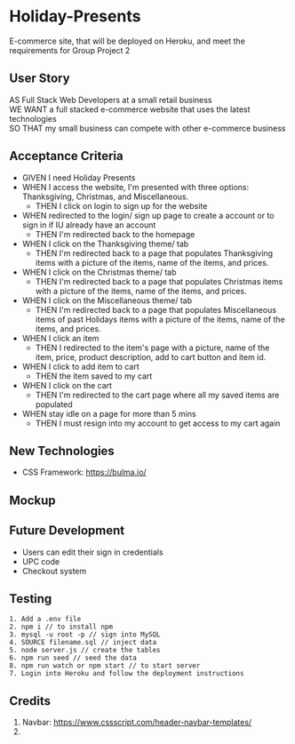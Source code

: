 # Holiday-Presents
E-commerce site, that will be deployed on Heroku, and meet the requirements for Group Project 2

## User Story
AS Full Stack Web Developers at a small retail business  
WE WANT a full stacked e-commerce website that uses the latest technologies  
SO THAT my small business can compete with other e-commerce business

## Acceptance Criteria

- GIVEN I need Holiday Presents
- WHEN I access the website, I'm presented with three options: Thanksgiving, Christmas, and Miscellaneous.
	- THEN I click on login to sign up for the website
- WHEN redirected to the login/ sign up page to create a account or to sign in if IU already have an account
	- THEN I'm redirected back to the homepage 
- WHEN I click on the Thanksgiving theme/ tab
	- THEN I'm redirected back to a page that populates Thanksgiving items with a picture of the items, name of the items, and prices.
- WHEN I click on the Christmas theme/ tab
	- THEN I'm redirected back to a page that populates Christmas items with a picture of the items, name of the items, and prices.
-  WHEN I click on the Miscellaneous theme/ tab 
	- THEN I'm redirected back to a page that populates Miscellaneous items of past Holidays items with a picture of the items, name of the items, and prices.
-  WHEN I click an item 
	- THEN I redirected to the item's page with a picture, name of the item, price, product description, add to cart button and item id.
-  WHEN I click to add item to cart
	- THEN the item saved to my cart
-  WHEN I click on the cart  
	- THEN I'm redirected to the cart page where all my saved items are populated
-   WHEN stay idle on a page for more than 5 mins
	- THEN I must resign into my account to get access to my cart again


## New Technologies 
- CSS Framework: https://bulma.io/

## Mockup


## Future Development
- Users can edit their sign in credentials 
- UPC code
- Checkout system

## Testing
```
1. Add a .env file 
2. npm i // to install npm
3. mysql -u root -p // sign into MySQL
4. SOURCE filename.sql // inject data 
5. node server.js // create the tables
6. npm run seed // seed the data
8. npm run watch or npm start // to start server
7. Login into Heroku and follow the deployment instructions 

``` 

## Credits
1. Navbar:  https://www.cssscript.com/header-navbar-templates/
2. 